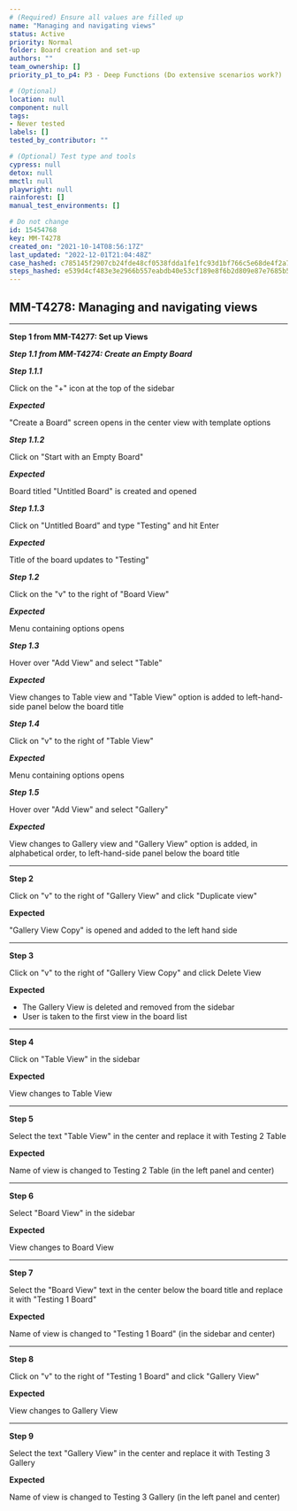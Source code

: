 ```yaml
---
# (Required) Ensure all values are filled up
name: "Managing and navigating views"
status: Active
priority: Normal
folder: Board creation and set-up
authors: ""
team_ownership: []
priority_p1_to_p4: P3 - Deep Functions (Do extensive scenarios work?)

# (Optional)
location: null
component: null
tags:
- Never tested
labels: []
tested_by_contributor: ""

# (Optional) Test type and tools
cypress: null
detox: null
mmctl: null
playwright: null
rainforest: []
manual_test_environments: []

# Do not change
id: 15454768
key: MM-T4278
created_on: "2021-10-14T08:56:17Z"
last_updated: "2022-12-01T21:04:48Z"
case_hashed: c785145f2907cb24fde48cf0538fdda1fe1fc93d1bf766c5e68de4f2a7a8f74fa82d36d73f9a31804a17e6f5bc0f339a
steps_hashed: e539d4cf483e3e2966b557eabdb40e53cf189e8f6b2d809e87e7685b5ab1967240a2f2fe19eb19579ff6819c7171f302
---
```


<!-- (Auto-generated) Based on frontmatter's "key" and "name" -->

## MM-T4278: Managing and navigating views

---

**Step 1 from MM-T4277: Set up Views**

<!-- (Auto-generated) Note: Steps 1.1 to 1.5 should not be updated here. Instead, modify directly to the referenced MM-T4277 test case. -->

_**Step 1.1 from MM-T4274: Create an Empty Board**_

<!-- (Auto-generated) Note: Steps 1.1.1 to 1.1.3 should not be updated here. Instead, modify directly to the referenced MM-T4274 test case. -->

_**Step 1.1.1**_

Click on the "+" icon at the top of the sidebar

_**Expected**_

"Create a Board" screen opens in the center view with template options

_**Step 1.1.2**_

Click on "Start with an Empty Board"

_**Expected**_

Board titled "Untitled Board" is created and opened

_**Step 1.1.3**_

Click on "Untitled Board" and type "Testing" and hit Enter

_**Expected**_

Title of the board updates to "Testing"

_**Step 1.2**_

Click on the "v" to the right of "Board View"

_**Expected**_

Menu containing options opens

_**Step 1.3**_

Hover over "Add View" and select "Table"

_**Expected**_

View changes to Table view and "Table View" option is added to left-hand-side panel below the board title

_**Step 1.4**_

Click on "v" to the right of "Table View"

_**Expected**_

Menu containing options opens

_**Step 1.5**_

Hover over "Add View" and select "Gallery"

_**Expected**_

View changes to Gallery view and "Gallery View" option is added, in alphabetical order, to left-hand-side panel below the board title

---

**Step 2**

Click on "v" to the right of "Gallery View" and click "Duplicate view"

**Expected**

"Gallery View Copy" is opened and added to the left hand side

---

**Step 3**

Click on "v" to the right of "Gallery View Copy" and click Delete View

**Expected**

- The Gallery View is deleted and removed from the sidebar
- User is taken to the first view in the board list

---

**Step 4**

Click on "Table View" in the sidebar

**Expected**

View changes to Table View

---

**Step 5**

Select the text "Table View" in the center and replace it with Testing 2 Table

**Expected**

Name of view is changed to Testing 2 Table (in the left panel and center)

---

**Step 6**

Select "Board View" in the sidebar

**Expected**

View changes to Board View

---

**Step 7**

Select the "Board View" text in the center below the board title and replace it with "Testing 1 Board"

**Expected**

Name of view is changed to "Testing 1 Board" (in the sidebar and center)

---

**Step 8**

Click on "v" to the right of "Testing 1 Board" and click "Gallery View"

**Expected**

View changes to Gallery View

---

**Step 9**

Select the text "Gallery View" in the center and replace it with Testing 3 Gallery

**Expected**

Name of view is changed to Testing 3 Gallery (in the left panel and center)
